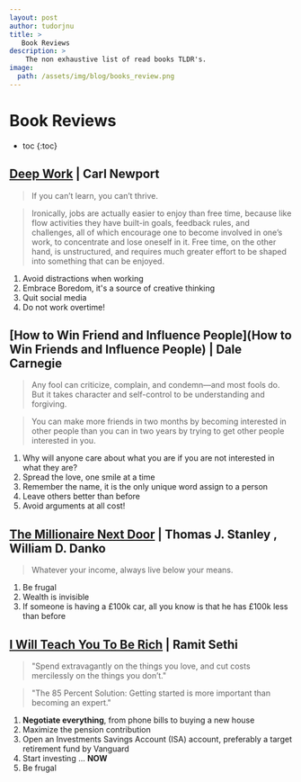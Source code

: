 ```yaml
---
layout: post
author: tudorjnu
title: >
   Book Reviews
description: > 
    The non exhaustive list of read books TLDR's.
image:
  path: /assets/img/blog/books_review.png
---
```


# Book Reviews

* toc
{:toc}

## [Deep Work](https://www.goodreads.com/book/show/25744928-deep-work) | Carl Newport

> If you can’t learn, you can’t thrive.

> Ironically, jobs are actually easier to enjoy than free time, because like flow activities they have built-in goals, feedback rules, and challenges, all of which encourage one to become involved in one’s work, to concentrate and lose oneself in it. Free time, on the other hand, is unstructured, and requires much greater effort to be shaped into something that can be enjoyed.

1. Avoid distractions when working
2. Embrace Boredom, it's a source of creative thinking 
3. Quit social media
4. Do not work overtime!

## [How to Win Friend and Influence People](How to Win Friends and Influence People) | Dale Carnegie

> Any fool can criticize, complain, and condemn—and most fools do. But it takes character and self-control to be understanding and forgiving.

> You can make more friends in two months by becoming interested in other people than you can in two years by trying to get other people interested in you.

1. Why will anyone care about what you are if you are not interested in what they are?
2. Spread the love, one smile at a time
3. Remember the name, it is the only unique word assign to a person
4. Leave others better than before
5. Avoid arguments at all cost!

## [The Millionaire Next Door](https://www.goodreads.com/en/book/show/998) | Thomas J. Stanley , William D. Danko

> Whatever your income, always live below your means.

1. Be frugal
2. Wealth is invisible
3. If someone is having a £100k car, all you know is that he has £100k less than before

## [I Will Teach You To Be Rich](https://www.goodreads.com/en/book/show/40591670) | Ramit Sethi
> "Spend extravagantly on the things you love, and cut costs mercilessly on the things you don’t."

> "The 85 Percent Solution: Getting started is more important than becoming an expert."

1. **Negotiate everything**, from phone bills to buying a new house
2. Maximize the pension contribution
3. Open an Investments Savings Account (ISA) account, preferably a target retirement fund by Vanguard
4. Start investing ... **NOW**
5. Be frugal
